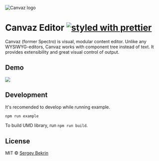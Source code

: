 ![Canvaz logo](https://raw.githubusercontent.com/sergeybekrin/spectro/master/.github/canvaz-logo.png)
# Canvaz Editor [![styled with prettier](https://img.shields.io/badge/styled_with-prettier-ff69b4.svg)](https://github.com/prettier/prettier)
Canvaz (former Spectro) is visual, modular content editor. Unlike any WYSIWYG-editors,
Canvaz works with component tree instead of text. It provides extensibility
and great visual control of output.

## Demo
![](https://github.com/sergeybekrin/spectro/raw/master/.github/example.gif)

## Development
It's recomended to develop while running example.
```bash
npm run example
```

To build UMD library, run `npm run build`.

## License
MIT © [Sergey Bekrin](https://github.com/sergeybekrin)
